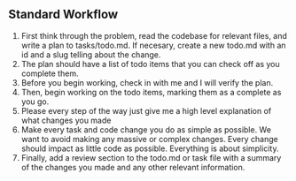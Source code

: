 ## Standard Workflow
1. First think through the problem, read the codebase for relevant files, and write a plan to tasks/todo.md. If necesary, create a new todo.md with an id and a slug telling about the change.
2. The plan should have a list of todo items that you can check off as you complete them.
3. Before you begin working, check in with me and I will verify the plan.
4. Then, begin working on the todo items, marking them as a complete as you go.
5. Please every step of the way just give me a high level explanation of what changes you made
6. Make every task and code change you do as simple as possible. We want to avoid making any massive or complex changes. Every change should impact as little code as possible. Everything is about simplicity.
7. Finally, add a review section to the todo.md or task file with a summary of the changes you made and any other relevant information.

